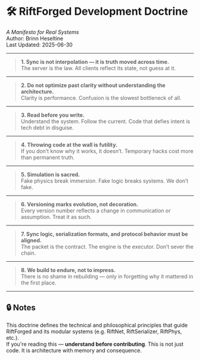 # 🛠 RiftForged Development Doctrine
*A Manifesto for Real Systems*  
Author: Brinn Heseltine  
Last Updated: 2025-06-30

---

> **1. Sync is not interpolation — it is truth moved across time.**  
> The server is the law. All clients reflect its state, not guess at it.

---

> **2. Do not optimize past clarity without understanding the architecture.**  
> Clarity is performance. Confusion is the slowest bottleneck of all.

---

> **3. Read before you write.**  
> Understand the system. Follow the current. Code that defies intent is tech debt in disguise.

---

> **4. Throwing code at the wall is futility.**  
> If you don’t know why it works, it doesn’t. Temporary hacks cost more than permanent truth.

---

> **5. Simulation is sacred.**  
> Fake physics break immersion. Fake logic breaks systems. We don’t fake.

---

> **6. Versioning marks evolution, not decoration.**  
> Every version number reflects a change in communication or assumption. Treat it as such.

---

> **7. Sync logic, serialization formats, and protocol behavior must be aligned.**  
> The packet is the contract. The engine is the executor. Don’t sever the chain.

---

> **8. We build to endure, not to impress.**  
> There is no shame in rebuilding — only in forgetting why it mattered in the first place.

---

## 🔒 Notes

This doctrine defines the technical and philosophical principles that guide RiftForged and its modular systems (e.g. RiftNet, RiftSerializer, RiftPhys, etc.).  
If you're reading this — **understand before contributing**. This is not just code. It is architecture with memory and consequence.

